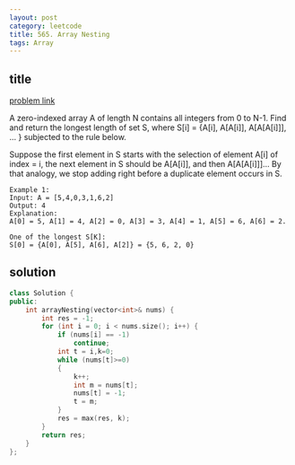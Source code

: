 ```yaml
---
layout: post
category: leetcode
title: 565. Array Nesting
tags: Array
---
```


## title
[problem link](https://leetcode.com/problems/array-nesting/)

A zero-indexed array A of length N contains all integers from 0 to N-1. Find and return the longest length of set S, where S[i] = {A[i], A[A[i]], A[A[A[i]]], ... } subjected to the rule below.

Suppose the first element in S starts with the selection of element A[i] of index = i, the next element in S should be A[A[i]], and then A[A[A[i]]]… By that analogy, we stop adding right before a duplicate element occurs in S.
	
	Example 1:
	Input: A = [5,4,0,3,1,6,2]
	Output: 4
	Explanation: 
	A[0] = 5, A[1] = 4, A[2] = 0, A[3] = 3, A[4] = 1, A[5] = 6, A[6] = 2.

	One of the longest S[K]:
	S[0] = {A[0], A[5], A[6], A[2]} = {5, 6, 2, 0}

## solution


```c++
class Solution {
public:
	int arrayNesting(vector<int>& nums) {
		int res = -1;
		for (int i = 0; i < nums.size(); i++) {
			if (nums[i] == -1)
				continue;
			int t = i,k=0;
			while (nums[t]>=0)
			{
				k++;
				int m = nums[t];
				nums[t] = -1;
				t = m;
			}
			res = max(res, k);
		}
		return res;
	}
};

```